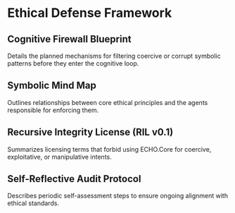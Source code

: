 # Ethical Defense Framework

## Cognitive Firewall Blueprint
Details the planned mechanisms for filtering coercive or corrupt symbolic patterns before they enter the cognitive loop.

## Symbolic Mind Map
Outlines relationships between core ethical principles and the agents responsible for enforcing them.

## Recursive Integrity License (RIL v0.1)
Summarizes licensing terms that forbid using ECHO.Core for coercive, exploitative, or manipulative intents.

## Self-Reflective Audit Protocol
Describes periodic self-assessment steps to ensure ongoing alignment with ethical standards.
